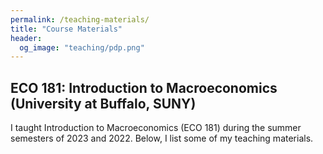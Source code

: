 ```yaml
---
permalink: /teaching-materials/
title: "Course Materials"
header: 
  og_image: "teaching/pdp.png"
---
```


##  ECO 181: Introduction to Macroeconomics (University at Buffalo, SUNY)
I taught Introduction to Macroeconomics (ECO 181) during the summer semesters of 2023 and 2022. Below, I list some of my teaching materials.